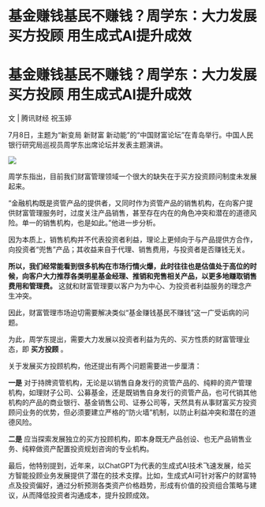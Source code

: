 # 基金赚钱基民不赚钱？周学东：大力发展买方投顾 用生成式AI提升成效

# 基金赚钱基民不赚钱？周学东：大力发展买方投顾 用生成式AI提升成效

文 | 腾讯财经 祝玉婷

7月8日，主题为“新变局 新财富 新动能”的“中国财富论坛”在青岛举行。中国人民银行研究局巡视员周学东出席论坛并发表主题演讲。

![](https://inews.gtimg.com/news_bt/OoqpMiUOGxkwZ9Eagm3TycGe2k2j6V3bFjt_gFCcvBs40AA/1000)

周学东指出，目前我们财富管理领域一个很大的缺失在于买方投资顾问制度未发展起来。

“金融机构既是资管产品的提供者，又同时作为资管产品的销售机构，在向客户提供财富管理服务时，过度关注产品销售，甚至存在内在的角色冲突和潜在的道德风险。单一的销售机构，也是如此。”他进一步分析。

因为本质上，销售机构并不代表投资者利益，理论上更倾向于与产品提供方合作，向投资者“兜售”产品；其收益来自于代理、销售费用，与投资者是否赚钱无关。

**所以，我们经常能看到很多机构在市场行情火爆，此时往往也是估值处于高位的时候，向客户大力推荐各类明星基金经理、推销和兜售相关产品，以更多地赚取销售费用和管理费。**
这就和财富管理要以客户为为中心、为投资者利益服务的理念产生冲突。

因此，财富管理市场迫切需要解决类似“基金赚钱基民不赚钱”这一广受诟病的问题。

为此，周学东提出，需要大力发展以投资者利益为先的、买方性质的财富管理业态，即 **买方投顾** 。

关于发展买方投顾机构，他还提出有两个问题需要进一步厘清：

**一是**
对于持牌资管机构，无论是以销售自身发行的资管产品的、纯粹的资产管理机构，如理财子公司、公募基金，还是既销售自身发行的资管产品，也可代销其他机构的产品的商业银行、基金销售公司、证券公司等，天然具有从事财富买方投资顾问业务的优势，但必须要建立严格的“防火墙”机制，以防止利益冲突和潜在的道德风险。

**二是** 应当探索发展独立的买方投顾机构，即本身既无产品创设、也无产品销售业务、纯粹做资产配置投资规划咨询的专业机构。

最后，他特别提到，近年来，以ChatGPT为代表的生成式AI技术飞速发展，给买方智能投顾业务发展提供了潜在的技术支撑。比如，生成式AI可针对客户的财富特点及投资偏好，通过分析预测各类资产价格趋势，形成有价值的投资组合策略与建议，从而降低投资者沟通成本，提升投顾成效。

